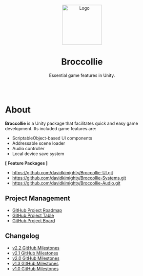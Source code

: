 <div id="top"></div>

<br />

<!-- PROJECT LOGO -->
<div align="center">
  <img src="https://github.com/hyunwookimbob/Broccollie/assets/32338791/c4e89dae-cb6d-4ef1-b353-cf43910e48aa" alt="Logo" width="130" height="130">
  <h1 align="center">Broccollie</h1>
  <p align="center">
    Essential game features in Unity.<br />
    <br />
  </p>
</div>

<br />

# About
**Broccollie** is a Unity package that facilitates quick and easy game development. Its included game features are:
- ScriptableObject-based UI components
- Addressable scene loader
- Audio controller
- Local device save system

**[ Feature Packages ]**
- https://github.com/davidkimighty/Broccollie-UI.git
- https://github.com/davidkimighty/Broccollie-Systems.git
- https://github.com/davidkimighty/Broccollie-Audio.git

## Project Management 
- [GitHub Project Roadmap](https://github.com/users/davidkimighty/projects/6/views/1?sliceBy%5Bvalue%5D=davidkimighty%2FBroccollie-Core)
- [GitHub Project Table](https://github.com/users/davidkimighty/projects/6/views/3?sliceBy%5Bvalue%5D=davidkimighty%2FBroccollie-Core)
- [GitHub Project Board](https://github.com/users/davidkimighty/projects/6/views/2?sliceBy%5Bvalue%5D=davidkimighty%2FBroccollie-Core)

## Changelog
- [v2.2 GitHub Milestones]()
- [v2.1 GitHub Milestones](https://github.com/davidkimighty/Broccollie/milestone/6?closed=1)
- [v2.0 GitHub Milestones](https://github.com/davidkimighty/Broccollie/milestone/5?closed=1)
- [v1.3 GitHub Milestones](https://github.com/davidkimighty/Broccollie/milestone/4?closed=1)
- [v1.0 GitHub Milestones](https://github.com/davidkimighty/Broccollie/milestone/2?closed=1)

<br />
